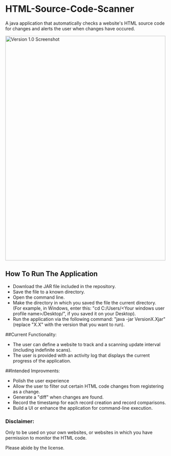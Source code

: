 # HTML-Source-Code-Scanner
A java application that automatically checks a website's HTML source code for changes and alerts the user when changes have occured.

<img src="http://imgur.com/UoyYXEw.png" title="Version 1.0 Screenshot" width="500" height="700">

## How To Run The Application
* Download the JAR file included in the repository.
* Save the file to a known directory.
* Open the command line.
* Make the directory in which you saved the file the current directory.
<br>(For example, in Windows, enter this: "cd C:/Users/\<Your windows user profile name\>/Desktop/", if you saved it on your Desktop).
* Run the application via the following command: "java -jar VersionX.Xjar" (replace "X.X" with the version that you want to run).

##Current Functionality:
* The user can define a website to track and a scanning update interval (including indefinite scans).
* The user is provided with an activity log that displays the current progress of the application.

##Intended Improvments:
* Polish the user experience
* Allow the user to filter out certain HTML code changes from registering as a change.
* Generate a "diff" when changes are found.
* Record the timestamp for each record creation and record comparisons.
* Build a UI or enhance the application for command-line execution.

### Disclaimer:
Only to be used on your own websites, or websites in which you have permission to monitor the HTML code.

Please abide by the license.
